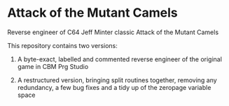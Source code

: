 # Attack of the Mutant Camels
Reverse engineer of C64 Jeff Minter classic Attack of the Mutant Camels  

This repository contains two versions:  

1. A byte-exact, labelled and commented reverse engineer of the original game in CBM Prg Studio  

2. A restructured version, bringing split routines together, removing any redundancy, a few bug fixes and a tidy up of the zeropage variable space
